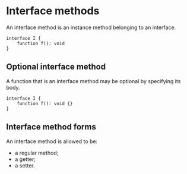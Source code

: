 # Interface methods

An interface method is an instance method belonging to an interface.

```
interface I {
    function f(): void
}
```

## Optional interface method

A function that is an interface method may be optional by specifying its body.

```
interface I {
    function f(): void {}
}
```

## Interface method forms

An interface method is allowed to be:

* a regular method;
* a getter;
* a setter.